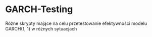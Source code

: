 # GARCH-Testing
Różne skrypty mające na celu przetestowanie efektywności modelu GARCH(1, 1) w różnych sytuacjach
